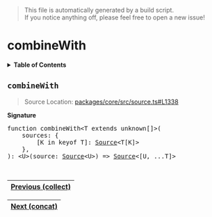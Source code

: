 > This file is automatically generated by a build script.<br>If you notice anything off, please feel free to open a new issue!

# combineWith

<details><summary><b>Table of Contents</b></summary>

1. [<code>combineWith</code>](#combineWith)</details>

## <a name="combineWith"></a><code>combineWith</code>

> Source Location: [packages\/core\/src\/source.ts#L1338](..\/..\/packages\/core\/src\/source.ts#L1338)

<b>Signature</b>

<pre>function combineWith&lt;T extends unknown[]&gt;(<br>    sources: {<br>        [K in keyof T]: <a href="../03-api-source/00-Source.md#Source-Interface">Source</a>&lt;T[K]&gt;<br>    },<br>): &lt;U&gt;(source: <a href="../03-api-source/00-Source.md#Source-Interface">Source</a>&lt;U&gt;) =&gt; <a href="../03-api-source/00-Source.md#Source-Interface">Source</a>&lt;[U, ...T]&gt;</pre><br>

| [Previous \(collect\)](007-collect.md#readme) |
| --- |

<div align="right">

| [Next \(concat\)](009-concat.md#readme) |
| --- |
</div>
